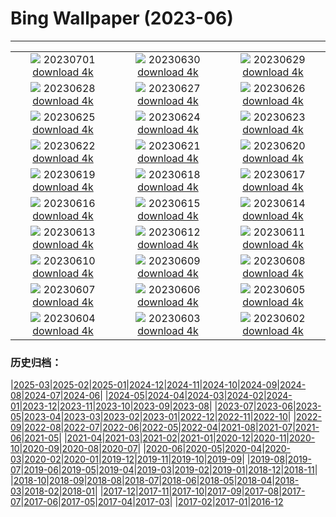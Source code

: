 # Bing Wallpaper (2023-06)
**************
| | | |
| :----: | :----: | :----: |
| ![](https://www.bing.com/th?id=OHR.ClamBears_EN-CA1275958061_1920x1080.jpg) 20230701 [download 4k](https://www.bing.com/th?id=OHR.ClamBears_EN-CA1275958061_UHD.jpg) | ![](https://www.bing.com/th?id=OHR.BanyakIslands_EN-CA9071693780_1920x1080.jpg) 20230630 [download 4k](https://www.bing.com/th?id=OHR.BanyakIslands_EN-CA9071693780_UHD.jpg) | ![](https://www.bing.com/th?id=OHR.PrideIceland_EN-CA3805551224_1920x1080.jpg) 20230629 [download 4k](https://www.bing.com/th?id=OHR.PrideIceland_EN-CA3805551224_UHD.jpg) |
| ![](https://www.bing.com/th?id=OHR.SedonaSunset_EN-CA8514626005_1920x1080.jpg) 20230628 [download 4k](https://www.bing.com/th?id=OHR.SedonaSunset_EN-CA8514626005_UHD.jpg) | ![](https://www.bing.com/th?id=OHR.VillandryGarden_EN-CA8263802349_1920x1080.jpg) 20230627 [download 4k](https://www.bing.com/th?id=OHR.VillandryGarden_EN-CA8263802349_UHD.jpg) | ![](https://www.bing.com/th?id=OHR.PetraTreasury_EN-CA7803923526_1920x1080.jpg) 20230626 [download 4k](https://www.bing.com/th?id=OHR.PetraTreasury_EN-CA7803923526_UHD.jpg) |
| ![](https://www.bing.com/th?id=OHR.NhaTrang_EN-CA7533829372_1920x1080.jpg) 20230625 [download 4k](https://www.bing.com/th?id=OHR.NhaTrang_EN-CA7533829372_UHD.jpg) | ![](https://www.bing.com/th?id=OHR.PollinatorMonarch_EN-CA7193527591_1920x1080.jpg) 20230624 [download 4k](https://www.bing.com/th?id=OHR.PollinatorMonarch_EN-CA7193527591_UHD.jpg) | ![](https://www.bing.com/th?id=OHR.PeruAmazon_EN-CA6924554340_1920x1080.jpg) 20230623 [download 4k](https://www.bing.com/th?id=OHR.PeruAmazon_EN-CA6924554340_UHD.jpg) |
| ![](https://www.bing.com/th?id=OHR.NationalIndigenousPeoplesDay_EN-CA7883814929_1920x1080.jpg) 20230622 [download 4k](https://www.bing.com/th?id=OHR.NationalIndigenousPeoplesDay_EN-CA7883814929_UHD.jpg) | ![](https://www.bing.com/th?id=OHR.EagleTree_EN-CA0054337816_1920x1080.jpg) 20230621 [download 4k](https://www.bing.com/th?id=OHR.EagleTree_EN-CA0054337816_UHD.jpg) | ![](https://www.bing.com/th?id=OHR.StonehengeSalisbury_EN-CA5914565935_1920x1080.jpg) 20230620 [download 4k](https://www.bing.com/th?id=OHR.StonehengeSalisbury_EN-CA5914565935_UHD.jpg) |
| ![](https://www.bing.com/th?id=OHR.TernFather_EN-CA5311897317_1920x1080.jpg) 20230619 [download 4k](https://www.bing.com/th?id=OHR.TernFather_EN-CA5311897317_UHD.jpg) | ![](https://www.bing.com/th?id=OHR.SurfSanDiego_EN-CA4997831640_1920x1080.jpg) 20230618 [download 4k](https://www.bing.com/th?id=OHR.SurfSanDiego_EN-CA4997831640_UHD.jpg) | ![](https://www.bing.com/th?id=OHR.HawksbillTurtle_EN-CA4618217864_1920x1080.jpg) 20230617 [download 4k](https://www.bing.com/th?id=OHR.HawksbillTurtle_EN-CA4618217864_UHD.jpg) |
| ![](https://www.bing.com/th?id=OHR.SmokyFireflies_EN-CA2162258786_1920x1080.jpg) 20230616 [download 4k](https://www.bing.com/th?id=OHR.SmokyFireflies_EN-CA2162258786_UHD.jpg) | ![](https://www.bing.com/th?id=OHR.WaterfallsSunwaptaValley_EN-CA1919679113_1920x1080.jpg) 20230615 [download 4k](https://www.bing.com/th?id=OHR.WaterfallsSunwaptaValley_EN-CA1919679113_UHD.jpg) | ![](https://www.bing.com/th?id=OHR.OkefenokeeSwamp_EN-CA1632348115_1920x1080.jpg) 20230614 [download 4k](https://www.bing.com/th?id=OHR.OkefenokeeSwamp_EN-CA1632348115_UHD.jpg) |
| ![](https://www.bing.com/th?id=OHR.BigBendAnniv_EN-CA1399468054_1920x1080.jpg) 20230613 [download 4k](https://www.bing.com/th?id=OHR.BigBendAnniv_EN-CA1399468054_UHD.jpg) | ![](https://www.bing.com/th?id=OHR.GoliathHeron_EN-CA1899093038_1920x1080.jpg) 20230612 [download 4k](https://www.bing.com/th?id=OHR.GoliathHeron_EN-CA1899093038_UHD.jpg) | ![](https://www.bing.com/th?id=OHR.PortugalDay_EN-CA0752495208_1920x1080.jpg) 20230611 [download 4k](https://www.bing.com/th?id=OHR.PortugalDay_EN-CA0752495208_UHD.jpg) |
| ![](https://www.bing.com/th?id=OHR.BalloonsTurkey_EN-CA0417570545_1920x1080.jpg) 20230610 [download 4k](https://www.bing.com/th?id=OHR.BalloonsTurkey_EN-CA0417570545_UHD.jpg) | ![](https://www.bing.com/th?id=OHR.PlayfulHumpback_EN-CA0120206619_1920x1080.jpg) 20230609 [download 4k](https://www.bing.com/th?id=OHR.PlayfulHumpback_EN-CA0120206619_UHD.jpg) | ![](https://www.bing.com/th?id=OHR.ChacoCulture_EN-CA9483923696_1920x1080.jpg) 20230608 [download 4k](https://www.bing.com/th?id=OHR.ChacoCulture_EN-CA9483923696_UHD.jpg) |
| ![](https://www.bing.com/th?id=OHR.CliffsEtretat_EN-CA2782416067_1920x1080.jpg) 20230607 [download 4k](https://www.bing.com/th?id=OHR.CliffsEtretat_EN-CA2782416067_UHD.jpg) | ![](https://www.bing.com/th?id=OHR.PlasticParrotfish_EN-CA8618162812_1920x1080.jpg) 20230606 [download 4k](https://www.bing.com/th?id=OHR.PlasticParrotfish_EN-CA8618162812_UHD.jpg) | ![](https://www.bing.com/th?id=OHR.MauiBeach_EN-CA7509098189_1920x1080.jpg) 20230605 [download 4k](https://www.bing.com/th?id=OHR.MauiBeach_EN-CA7509098189_UHD.jpg) |
| ![](https://www.bing.com/th?id=OHR.SouthKaibabTrail_EN-CA7297511708_1920x1080.jpg) 20230604 [download 4k](https://www.bing.com/th?id=OHR.SouthKaibabTrail_EN-CA7297511708_UHD.jpg) | ![](https://www.bing.com/th?id=OHR.GemsbokNamibia_EN-CA6914215947_1920x1080.jpg) 20230603 [download 4k](https://www.bing.com/th?id=OHR.GemsbokNamibia_EN-CA6914215947_UHD.jpg) | ![](https://www.bing.com/th?id=OHR.ReefAwareness_EN-CA3331121742_1920x1080.jpg) 20230602 [download 4k](https://www.bing.com/th?id=OHR.ReefAwareness_EN-CA3331121742_UHD.jpg) |

### 历史归档：

|[2025-03](bing/2025-03/2025-03.md)|[2025-02](bing/2025-02/2025-02.md)|[2025-01](bing/2025-01/2025-01.md)|[2024-12](bing/2024-12/2024-12.md)|[2024-11](bing/2024-11/2024-11.md)|[2024-10](bing/2024-10/2024-10.md)|[2024-09](bing/2024-09/2024-09.md)|[2024-08](bing/2024-08/2024-08.md)|[2024-07](bing/2024-07/2024-07.md)|[2024-06](bing/2024-06/2024-06.md)|
|[2024-05](bing/2024-05/2024-05.md)|[2024-04](bing/2024-04/2024-04.md)|[2024-03](bing/2024-03/2024-03.md)|[2024-02](bing/2024-02/2024-02.md)|[2024-01](bing/2024-01/2024-01.md)|[2023-12](bing/2023-12/2023-12.md)|[2023-11](bing/2023-11/2023-11.md)|[2023-10](bing/2023-10/2023-10.md)|[2023-09](bing/2023-09/2023-09.md)|[2023-08](bing/2023-08/2023-08.md)|
|[2023-07](bing/2023-07/2023-07.md)|[2023-06](bing/2023-06/2023-06.md)|[2023-05](bing/2023-05/2023-05.md)|[2023-04](bing/2023-04/2023-04.md)|[2023-03](bing/2023-03/2023-03.md)|[2023-02](bing/2023-02/2023-02.md)|[2023-01](bing/2023-01/2023-01.md)|[2022-12](bing/2022-12/2022-12.md)|[2022-11](bing/2022-11/2022-11.md)|[2022-10](bing/2022-10/2022-10.md)|
|[2022-09](bing/2022-09/2022-09.md)|[2022-08](bing/2022-08/2022-08.md)|[2022-07](bing/2022-07/2022-07.md)|[2022-06](bing/2022-06/2022-06.md)|[2022-05](bing/2022-05/2022-05.md)|[2022-04](bing/2022-04/2022-04.md)|[2021-08](bing/2021-08/2021-08.md)|[2021-07](bing/2021-07/2021-07.md)|[2021-06](bing/2021-06/2021-06.md)|[2021-05](bing/2021-05/2021-05.md)|
|[2021-04](bing/2021-04/2021-04.md)|[2021-03](bing/2021-03/2021-03.md)|[2021-02](bing/2021-02/2021-02.md)|[2021-01](bing/2021-01/2021-01.md)|[2020-12](bing/2020-12/2020-12.md)|[2020-11](bing/2020-11/2020-11.md)|[2020-10](bing/2020-10/2020-10.md)|[2020-09](bing/2020-09/2020-09.md)|[2020-08](bing/2020-08/2020-08.md)|[2020-07](bing/2020-07/2020-07.md)|
|[2020-06](bing/2020-06/2020-06.md)|[2020-05](bing/2020-05/2020-05.md)|[2020-04](bing/2020-04/2020-04.md)|[2020-03](bing/2020-03/2020-03.md)|[2020-02](bing/2020-02/2020-02.md)|[2020-01](bing/2020-01/2020-01.md)|[2019-12](bing/2019-12/2019-12.md)|[2019-11](bing/2019-11/2019-11.md)|[2019-10](bing/2019-10/2019-10.md)|[2019-09](bing/2019-09/2019-09.md)|
|[2019-08](bing/2019-08/2019-08.md)|[2019-07](bing/2019-07/2019-07.md)|[2019-06](bing/2019-06/2019-06.md)|[2019-05](bing/2019-05/2019-05.md)|[2019-04](bing/2019-04/2019-04.md)|[2019-03](bing/2019-03/2019-03.md)|[2019-02](bing/2019-02/2019-02.md)|[2019-01](bing/2019-01/2019-01.md)|[2018-12](bing/2018-12/2018-12.md)|[2018-11](bing/2018-11/2018-11.md)|
|[2018-10](bing/2018-10/2018-10.md)|[2018-09](bing/2018-09/2018-09.md)|[2018-08](bing/2018-08/2018-08.md)|[2018-07](bing/2018-07/2018-07.md)|[2018-06](bing/2018-06/2018-06.md)|[2018-05](bing/2018-05/2018-05.md)|[2018-04](bing/2018-04/2018-04.md)|[2018-03](bing/2018-03/2018-03.md)|[2018-02](bing/2018-02/2018-02.md)|[2018-01](bing/2018-01/2018-01.md)|
|[2017-12](bing/2017-12/2017-12.md)|[2017-11](bing/2017-11/2017-11.md)|[2017-10](bing/2017-10/2017-10.md)|[2017-09](bing/2017-09/2017-09.md)|[2017-08](bing/2017-08/2017-08.md)|[2017-07](bing/2017-07/2017-07.md)|[2017-06](bing/2017-06/2017-06.md)|[2017-05](bing/2017-05/2017-05.md)|[2017-04](bing/2017-04/2017-04.md)|[2017-03](bing/2017-03/2017-03.md)|
|[2017-02](bing/2017-02/2017-02.md)|[2017-01](bing/2017-01/2017-01.md)|[2016-12](bing/2016-12/2016-12.md)